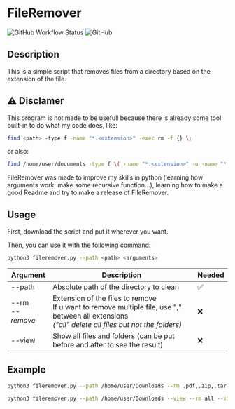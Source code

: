 # FileRemover
![GitHub Workflow Status](https://img.shields.io/github/actions/workflow/status/matthieuEv/File-Remover/main.yml?style=for-the-badge)
![GitHub](https://img.shields.io/github/license/matthieuEv/File-Remover?style=for-the-badge)
## Description
This is a simple script that removes files from a directory based on the extension of the file.

## ⚠️ Disclamer
This program is not made to be usefull because there is already some tool built-in to do what my code does, like:
```bash
find <path> -type f -name "*.<extension>" -exec rm -f {} \;
```
or also: 
```bash
find /home/user/documents -type f \( -name "*.<extension>" -o -name "*.<extension>" \) -exec rm -f {} \;
``` 

FileRemover was made to improve my skills in python (learning how arguments work, make some recursive function...), learning how to make a good Readme and try to make a release of FileRemover. 
## Usage

First, download the script and put it wherever you want.

Then, you can use it with the following command:

```bash
python3 fileremover.py --path <path> <arguments>
```

| Argument | Description | Needed |
| --- | --- | --- |
| --path | Absolute path of the directory to clean | ✅ |
| --rm </br>*-- remove* | Extension of the files to remove <br>If u want to remove multiple file, use "," between all extensions<br>*("all" delete all files but not the folders)* | ❌ |
| --view | Show all files and folders (can be put before and after to see the result) | ❌ |


## Example

```bash
python3 fileremover.py --path /home/user/Downloads --rm .pdf,.zip,.tar.gz --view
```
```bash
python3 fileremover.py --path /home/user/Downloads --view --rm all --view
```
